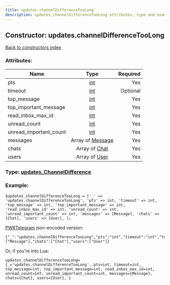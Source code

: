 ```yaml
---
title: updates.channelDifferenceTooLong
description: updates_channelDifferenceTooLong attributes, type and example
---
```

## Constructor: updates.channelDifferenceTooLong  
[Back to constructors index](index.md)



### Attributes:

| Name     |    Type       | Required |
|----------|:-------------:|---------:|
|pts|[int](../types/int.md) | Yes|
|timeout|[int](../types/int.md) | Optional|
|top\_message|[int](../types/int.md) | Yes|
|top\_important\_message|[int](../types/int.md) | Yes|
|read\_inbox\_max\_id|[int](../types/int.md) | Yes|
|unread\_count|[int](../types/int.md) | Yes|
|unread\_important\_count|[int](../types/int.md) | Yes|
|messages|Array of [Message](../types/Message.md) | Yes|
|chats|Array of [Chat](../types/Chat.md) | Yes|
|users|Array of [User](../types/User.md) | Yes|



### Type: [updates\_ChannelDifference](../types/updates_ChannelDifference.md)


### Example:

```
$updates_channelDifferenceTooLong = ['_' => 'updates.channelDifferenceTooLong', 'pts' => int, 'timeout' => int, 'top_message' => int, 'top_important_message' => int, 'read_inbox_max_id' => int, 'unread_count' => int, 'unread_important_count' => int, 'messages' => [Message], 'chats' => [Chat], 'users' => [User], ];
```  

[PWRTelegram](https://pwrtelegram.xyz) json-encoded version:

```
{"_":"updates.channelDifferenceTooLong","pts":"int","timeout":"int","top_message":"int","top_important_message":"int","read_inbox_max_id":"int","unread_count":"int","unread_important_count":"int","messages":["Message"],"chats":["Chat"],"users":["User"]}
```


Or, if you're into Lua:  


```
updates_channelDifferenceTooLong={_='updates.channelDifferenceTooLong', pts=int, timeout=int, top_message=int, top_important_message=int, read_inbox_max_id=int, unread_count=int, unread_important_count=int, messages={Message}, chats={Chat}, users={User}, }

```


